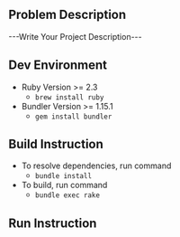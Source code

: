 ## Problem Description
---Write Your Project Description---

## Dev Environment
- Ruby Version >= 2.3
  * `brew install ruby`
- Bundler Version >= 1.15.1
  * `gem install bundler`

## Build Instruction
- To resolve dependencies, run command
  * `bundle install`
- To build, run command
  * `bundle exec rake`
  
## Run Instruction
